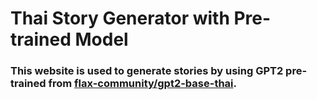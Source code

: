 # Thai Story Generator with Pre-trained Model
### This website is used to generate stories by using GPT2 pre-trained from [flax-community/gpt2-base-thai](https://huggingface.co/flax-community/gpt2-base-thai).
